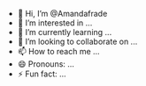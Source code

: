 - 👋 Hi, I’m @Amandafrade
- 👀 I’m interested in ...
- 🌱 I’m currently learning ...
- 💞️ I’m looking to collaborate on ...
- 📫 How to reach me ...
- 😄 Pronouns: ...
- ⚡ Fun fact: ...

<!---
Amandafrade/Amandafrade is a ✨ special ✨ repository because its `README.md` (this file) appears on your GitHub profile.
You can click the Preview link to take a look at your changes.
--->
